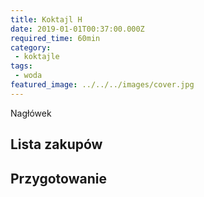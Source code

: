```yaml
---
title: Koktajl H
date: 2019-01-01T00:37:00.000Z
required_time: 60min
category:
 - koktajle
tags:
 - woda
featured_image: ../../../images/cover.jpg
---
```

    
Nagłówek  
<!---- splitter ---->
## Lista zakupów  

<!---- splitter ---->
## Przygotowanie  
